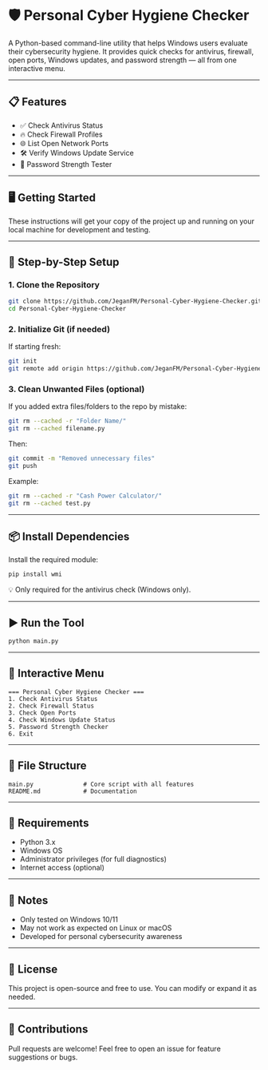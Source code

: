 # 🛡️ Personal Cyber Hygiene Checker

A Python-based command-line utility that helps Windows users evaluate their cybersecurity hygiene. It provides quick checks for antivirus, firewall, open ports, Windows updates, and password strength — all from one interactive menu.

---

## 📋 Features

- ✅ Check Antivirus Status  
- 🔥 Check Firewall Profiles  
- 🌐 List Open Network Ports  
- 🛠️ Verify Windows Update Service  
- 🔐 Password Strength Tester

---

## 🖥️ Getting Started

These instructions will get your copy of the project up and running on your local machine for development and testing.

---

## 🚀 Step-by-Step Setup

### 1. Clone the Repository

```bash
git clone https://github.com/JeganFM/Personal-Cyber-Hygiene-Checker.git
cd Personal-Cyber-Hygiene-Checker
```

### 2. Initialize Git (if needed)

If starting fresh:

```bash
git init
git remote add origin https://github.com/JeganFM/Personal-Cyber-Hygiene-Checker.git
```

### 3. Clean Unwanted Files (optional)

If you added extra files/folders to the repo by mistake:

```bash
git rm --cached -r "Folder Name/"
git rm --cached filename.py
```

Then:

```bash
git commit -m "Removed unnecessary files"
git push
```

Example:

```bash
git rm --cached -r "Cash Power Calculator/"
git rm --cached test.py
```

---

## 📦 Install Dependencies

Install the required module:

```bash
pip install wmi
```

💡 Only required for the antivirus check (Windows only).

---

## ▶️ Run the Tool

```bash
python main.py
```

---

## 📸 Interactive Menu

```text
=== Personal Cyber Hygiene Checker ===
1. Check Antivirus Status
2. Check Firewall Status
3. Check Open Ports
4. Check Windows Update Status
5. Password Strength Checker
6. Exit
```

---

## 📁 File Structure

```
main.py              # Core script with all features
README.md            # Documentation
```

---

## 🧰 Requirements

- Python 3.x  
- Windows OS  
- Administrator privileges (for full diagnostics)  
- Internet access (optional)

---

## 📌 Notes

- Only tested on Windows 10/11  
- May not work as expected on Linux or macOS  
- Developed for personal cybersecurity awareness

---

## 📄 License

This project is open-source and free to use. You can modify or expand it as needed.

---

## 🤝 Contributions

Pull requests are welcome! Feel free to open an issue for feature suggestions or bugs.
